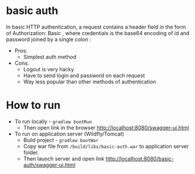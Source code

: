 # basic auth
In basic HTTP authentication, a request contains a header field in the form of Authorization: Basic <credentials>, where credentials is the base64 encoding of id and password joined by a single colon :
* Pros: 
    * Simplest auth method
* Cons:
    * Logout is very hacky
    * Have to send login and password on each request
    * Way less popular than other methods of authentication

# How to run
* To run locally - `gradlew bootRun` 
    * Then open link in the browser [http://localhost:8080/swagger-ui.html](http://localhost:8080/swagger-ui.html)
* To run on application server (Wildfly/Tomcat)
    * Build project - `gradlew bootWar`
    * Copy war file from `/build/libs/basic-auth.war` to application server folder.  
    * Then launch server and open link [http://localhost:8080/basic-auth/swagger-ui.html](http://localhost:8080/rest-backend/swagger-ui.html)
